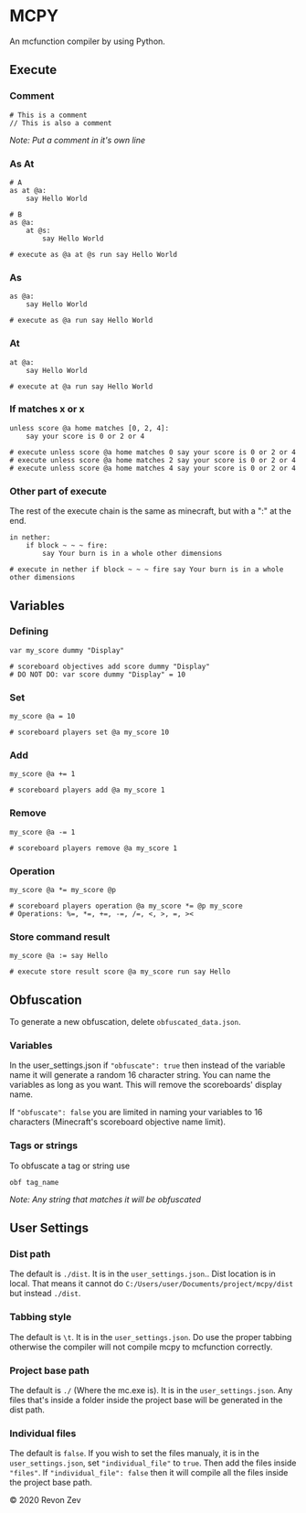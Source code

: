 # MCPY
An mcfunction compiler by using Python.

## Execute

### Comment
```
# This is a comment
// This is also a comment
```
*Note: Put a comment in it's own line*

### As At
```
# A
as at @a:
    say Hello World

# B
as @a:
    at @s:
        say Hello World

# execute as @a at @s run say Hello World
```

### As
```
as @a:
    say Hello World

# execute as @a run say Hello World
```

### At
```
at @a:
    say Hello World

# execute at @a run say Hello World
```

### If matches x or x
```
unless score @a home matches [0, 2, 4]:
    say your score is 0 or 2 or 4

# execute unless score @a home matches 0 say your score is 0 or 2 or 4
# execute unless score @a home matches 2 say your score is 0 or 2 or 4
# execute unless score @a home matches 4 say your score is 0 or 2 or 4
```

### Other part of execute
The rest of the execute chain is the same as minecraft, but with a ":" at the end.
```
in nether:
    if block ~ ~ ~ fire:
        say Your burn is in a whole other dimensions

# execute in nether if block ~ ~ ~ fire say Your burn is in a whole other dimensions
```

## Variables

### Defining
```
var my_score dummy "Display"

# scoreboard objectives add score dummy "Display"
# DO NOT DO: var score dummy "Display" = 10
```

### Set
```
my_score @a = 10

# scoreboard players set @a my_score 10
```

### Add
```
my_score @a += 1

# scoreboard players add @a my_score 1
```

### Remove
```
my_score @a -= 1

# scoreboard players remove @a my_score 1
```

### Operation
```
my_score @a *= my_score @p

# scoreboard players operation @a my_score *= @p my_score
# Operations: %=, *=, +=, -=, /=, <, >, =, ><
```

### Store command result
```
my_score @a := say Hello

# execute store result score @a my_score run say Hello
```

## Obfuscation
To generate a new obfuscation, delete `obfuscated_data.json`.
### Variables
In the user_settings.json if `"obfuscate": true` then instead of the variable name it will generate a random 16 character string. You can name the variables as long as you want. This will remove the scoreboards' display name.

If `"obfuscate": false` you are limited in naming your variables to 16 characters (Minecraft's scoreboard objective name limit).

### Tags or strings
To obfuscate a tag or string use 
```
obf tag_name
```

*Note: Any string that matches it will be obfuscated*

## User Settings
### Dist path
The default is `./dist`. It is in the `user_settings.json`.. Dist location is in local. That means it cannot do `C:/Users/user/Documents/project/mcpy/dist` but instead `./dist`.

### Tabbing style
The default is `\t`. It is in the `user_settings.json`. Do use the proper tabbing otherwise the compiler will not compile mcpy to mcfunction correctly.

### Project base path
The default is `./` (Where the mc.exe is). It is in the `user_settings.json`. Any files that's inside a folder inside the project base will be generated in the dist path.

### Individual files
The default is `false`. If you wish to set the files manualy, it is in the `user_settings.json`, set `"individual_file"` to `true`. Then add the files inside `"files"`. If `"individual_file": false` then it will compile all the files inside the project base path.

© 2020 Revon Zev